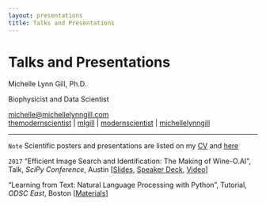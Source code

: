 ```yaml
---
layout: presentations
title: Talks and Presentations
---
```


# Talks and Presentations

Michelle Lynn Gill, Ph.D.  

Biophysicist and Data Scientist

<div id="webaddress">
<a href="mailto:michelle@michellelynngill.com">michelle@michellelynngill.com</a>
</div>

<div id="webaddress">
<i class="fa fa-globe"></i> <a href="http://themodernscientist.com">themodernscientist</a>
|
<i class="fa fa-github"></i> <a href="http://github.com/mlgill">mlgill</a>
|
<i class="fa fa-twitter"></i> <a href="http://twitter.com/modernscientist">modernscientist</a>
|
<i class="fa fa-globe"></i> <a href="http://michellelynngill.com">michellelynngill</a>
</div>

-------------------

`Note`
Scientific posters and presentations are listed on my [CV](http://cv.michellelynngill.com) and [here](http://cv.michellelynngill.com/publications.html) 


`2017`
“Efficient Image Search and Identification: The Making of Wine-O.AI”, Talk, _SciPy Conference_, Austin \[[Slides](https://github.com/mlgill/scipy_2017_wine-o.ai), [Speaker Deck](https://speakerdeck.com/mlgill/efficient-image-search-and-identification-the-making-of-wine-o-dot-ai), [Video](https://www.youtube.com/watch?v=3CUWMZ1304I&index=24&list=PLYx7XA2nY5GfdAFycPLBdUDOUtdQIVoMf)\]


“Learning from Text: Natural Language Processing with Python”, Tutorial, _ODSC East_, Boston 
\[[Materials](https://github.com/mlgill/ODSC_East_2017_PythonNLP)\]
